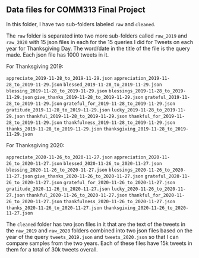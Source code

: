 ## Data files for COMM313 Final Project

In this folder, I have two sub-folders labeled `raw` and `cleaned`.

The `raw` folder is separated into two more sub-folders called `raw_2019` and `raw_2020` with 15 json files in each for the 15 queries I did for Tweets on each year for Thanksgiving Day. The word/date in the title of the file is the query made. Each json file has 1000 tweets in it.

For Thanksgiving 2019:

`appreciate_2019-11-28_to_2019-11-29.json`
`appreciation_2019-11-28_to_2019-11-29.json`
`blessed_2019-11-28_to_2019-11-29.json`
`blessing_2019-11-28_to_2019-11-29.json`
`blessings_2019-11-28_to_2019-11-29.json`
`give_thanks_2019-11-28_to_2019-11-29.json`
`grateful_2019-11-28_to_2019-11-29.json`
`grateful_for_2019-11-28_to_2019-11-29.json`
`gratitude_2019-11-28_to_2019-11-29.json`
`lucky_2019-11-28_to_2019-11-29.json`
`thankful_2019-11-28_to_2019-11-29.json`
`thankful_for_2019-11-28_to_2019-11-29.json`
`thankfulness_2019-11-28_to_2019-11-29.json`
`thanks_2019-11-28_to_2019-11-29.json`
`thanksgiving_2019-11-28_to_2019-11-29.json`

For Thanksgiving 2020:

`appreciate_2020-11-26_to_2020-11-27.json`
`appreciation_2020-11-26_to_2020-11-27.json`
`blessed_2020-11-26_to_2020-11-27.json`
`blessing_2020-11-26_to_2020-11-27.json`
`blessings_2020-11-26_to_2020-11-27.json`
`give_thanks_2020-11-26_to_2020-11-27.json`
`grateful_2020-11-26_to_2020-11-27.json`
`grateful_for_2020-11-26_to_2020-11-27.json`
`gratitude_2020-11-26_to_2020-11-27.json`
`lucky_2020-11-26_to_2020-11-27.json`
`thankful_2020-11-26_to_2020-11-27.json`
`thankful_for_2020-11-26_to_2020-11-27.json`
`thankfulness_2020-11-26_to_2020-11-27.json`
`thanks_2020-11-26_to_2020-11-27.json`
`thanksgiving_2020-11-26_to_2020-11-27.json`

The `cleaned` folder has two json files in it that are the text of the tweets in the `raw_2019` and `raw_2020` folders combined into two json files based on the year of the query `tweets_2019.json` and `tweets_2020.json` so that I can compare samples from the two years. Each of these files have 15k tweets in them for a total of 30k tweets overall.